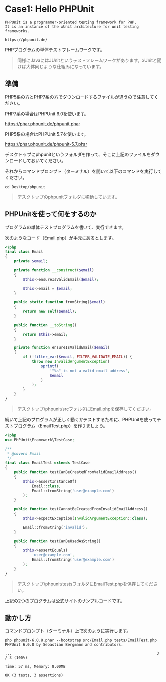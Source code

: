 # Case1: Hello PHPUnit

```
PHPUnit is a programmer-oriented testing framework for PHP.
It is an instance of the xUnit architecture for unit testing frameworks.

https://phpunit.de/
```

PHPプログラムの単体テストフレームワークです。

> 同様にJavaにはJUnitというテストフレームワークがあります。xUnitと聞けば大体同じような仕組みになっています。

## 準備

PHP5系の方とPHP7系の方でダウンロードするファイルが違うので注意してください。

PHP7系の場合はPHPUnit 6.0を使います。

https://phar.phpunit.de/phpunit.phar

PHP5系の場合はPHPUnit 5.7を使います。

https://phar.phpunit.de/phpunit-5.7.phar

デスクトップにphpunitというフォルダを作って、そこに上記のファイルをダウンロードしておいてください。

それからコマンドプロンプト（ターミナル）を開いて以下のコマンドを実行してください。

```
cd Desktop/phpunit
```

> デスクトップのphpunitフォルダに移動しています。


## PHPUnitを使って何をするのか

プログラムの単体テストプログラムを書いて、実行できます。

次のようなコード（Email.php）が手元にあるとします。

```php
<?php
final class Email
{
    private $email;

    private function __construct($email)
    {
        $this->ensureIsValidEmail($email);

        $this->email = $email;
    }

    public static function fromString($email)
    {
        return new self($email);
    }

    public function __toString()
    {
        return $this->email;
    }

    private function ensureIsValidEmail($email)
    {
        if (!filter_var($email, FILTER_VALIDATE_EMAIL)) {
            throw new InvalidArgumentException(
                sprintf(
                    '"%s" is not a valid email address',
                    $email
                )
            );
        }
    }
}
```

> デスクトップ/phpunit/srcフォルダにEmail.phpを保存してください。

続いて上記のプログラムが正しく動くかテストするために、PHPUnitを使ってテストプログラム（EmailTest.php）を作りましょう。


```php
<?php
use PHPUnit\Framework\TestCase;

/**
 * @covers Email
 */
final class EmailTest extends TestCase
{
    public function testCanBeCreatedFromValidEmailAddress()
    {
        $this->assertInstanceOf(
            Email::class,
            Email::fromString('user@example.com')
        );
    }

    public function testCannotBeCreatedFromInvalidEmailAddress()
    {
        $this->expectException(InvalidArgumentException::class);

        Email::fromString('invalid');
    }

    public function testCanBeUsedAsString()
    {
        $this->assertEquals(
            'user@example.com',
            Email::fromString('user@example.com')
        );
    }
}
```

> デスクトップ/phpunit/testsフォルダにEmailTest.phpを保存してください。

上記の2つのプログラムは公式サイトのサンプルコードです。

## 動かし方

コマンドプロンプト（ターミナル）上で次のように実行します。

```
php phpunit-6.0.8.phar --bootstrap src/Email.php tests/EmailTest.php
PHPUnit 6.0.8 by Sebastian Bergmann and contributors.

...                                                                 3 / 3 (100%)

Time: 57 ms, Memory: 8.00MB

OK (3 tests, 3 assertions)
```
